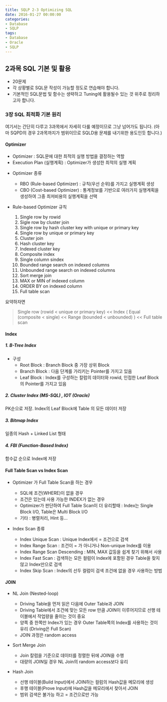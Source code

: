 ```yaml
---
title: SQLP 2-3 Optimizing SQL
date: 2016-01-27 00:00:00
categories:
- Database
- SQLP
tags:
- Database
- Oracle
- SQLP
---
```


## 2과목 SQL 기본 및 활용

- 20문제
- 각 상황별로 SQL문 작성이 가능할 정도로 연습해야 합니다.
- 기본적인 SQL문법 및 함수는 생략하고 Tuning에 활용될수 있는 것 위주로 정리하고자 합니다.

### 3장 SQL 최적화 기본 원리

여기서는 간단히 다루고 3과목에서 자세히 다룰 예정이므로 그냥 넘어가도 됩니다.
(아마 SQPD의 경우 2과목까지가 범위이므로 SQLD용 문제를 내기위한 용도인듯 합니다.)

#### Optimizer

- Optimizer : SQL문에 대한 최적의 실행 방법을 결정하는 역할
- Execution Plan (실행계획) : Optimizer가 생성한 최적의 실행 계획

* Optimizer 종류
  - RBO (Rule-based Optimizer) : 규칙(우선 순위)를 가지고 실행계획 생성
  - CBO (Cost-based Optimizer) : 통계정보를 기반으로 여러가지 실행계획을 생성하여 그중 최저비용의 실행계획을 선택

* Rule-based Optimizer 규칙
  1. Single row by rowid
  2. Sigle row by cluster join
  3. Single row by hash cluster key with unique or primary key
  4. Single row by unique or primary key
  5. Cluster join
  6. Hash cluster key
  7. Indexed cluster key
  8. Composite index
  9. Single column sindex
  10. Bounded range search on indexed columns
  11. Unbounded range search on indexed columns
  12. Sort merge join
  13. MAX or MIN of indexed column
  14. ORDER BY on indexed column
  15. Full table scan

요약하자면
> Single row (rowid < unique or primary key) << Index ( Equal (composite < single) << Range (bounded < unbounded) ) << Full table scan

#### Index

##### 1. B-Tree Index

* 구성
  - Root Block : Branch Block 중 가장 상위 Block
  - Branch Block : 다음 단계를 가리키는 Pointer를 가지고 있음
  - Leaf Block : Index를 구성하는 칼럼의 데이터와 rowid, 인접한 Leaf Block의 Pointer를 가지고 있음

##### 2. Cluster Index (MS-SQL) , IOT (Oracle)

PK순으로 저장. Index의 Leaf Block에 Table 의 모든 데이터 저장

##### 3. Bitmap Index

일종의 Hash + Linked List 형태

##### 4. FBI (Function-Based Index)

함수값 순으로 Index에 저장

#### Full Table Scan vs Index Scan

* Optimizer 가 Full Table Scan을 하는 경우
  - SQL에 조건(WHERE)이 없을 경우
  - 조건은 있는데 사용 가능한 INDEX가 없는 경우
  - Optimizer가 판단하여 Full Table Scan이 더 유리할때 : Index는 Single Block I/O, Table은 Multi Block I/O
  - 기타 : 병렬처리, Hint 등...

* Index Scan 종류
  - Index Unique Scan : Unique Index에서 = 조건으로 검색
  - Index Range Scan : 조건이 = 가 아니거나 Non-unique Index를 이용
  - Index Range Scan Descending : MIN, MAX 값등을 쉽게 찾기 위해서 사용
  - Index Fast Scan : 검색하는 모든 컬럼이 Index에 포함된 경우 Table을 찾지않고 Index만으로 검색
  - Index Skip Scan : Index의 선두 컬럼이 검색 조건에 없을 경우 사용하는 방법

#### JOIN

* NL Join (Nested-loop)
  - Driving Table을 먼저 읽은 다음에 Outer Table과 JOIN
  - Driving Table에서 조건에 맞는 모든 row 만큼 JOIN이 이루어지므로 선행 테이블에서 작업량을 줄이는 것이 중요
  - 양쪽 중 한쪽만 Index가 있는 경우 Outer Table쪽의 Index를 사용하는 것이 유리 (Driving은 Full Scan)
  - JOIN 과정은 random access

* Sort Merge Join
  - Join 칼럼을 기준으로 데이터를 정렬한 뒤에 JOIN을 수행
  - 대량의 JOIN일 경우 NL Join의 random access보다 유리

* Hash Join
  - 선행 테이블(Build Input)에서 JOIN하는 컬럼의 Hash값을 메모리에 생성
  - 후행 테이블(Prove Input)에 Hash값을 메모리에서 찾아서 JOIN
  - 범위 검색은 불가능 하고 = 조건으로만 가능


